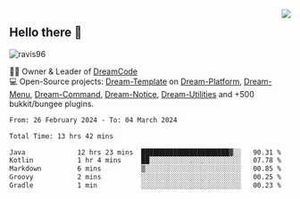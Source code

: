 <img align='right' src="https://github-readme-stats.vercel.app/api?username=Ravis96&show_icons=true">

## Hello there 👋
<p align="left"> <img src="https://komarev.com/ghpvc/?username=ravis96&label=Profile%20views&color=0e75b6&style=flat" alt="ravis96" /> </p>

👨‍💻 Owner & Leader of [DreamCode](https://github.com/DreamPoland) <br>
💻 Open-Source projects: [Dream-Template](https://github.com/DreamPoland/dream-template) on [Dream-Platform](https://github.com/DreamPoland/dream-platform), [Dream-Menu](https://github.com/DreamPoland/dream-menu), [Dream-Command](https://github.com/DreamPoland/dream-command), [Dream-Notice](https://github.com/DreamPoland/dream-notice), [Dream-Utilities](https://github.com/DreamPoland/dream-utilities) and +500 bukkit/bungee plugins.

<!--START_SECTION:waka-->

```txt
From: 26 February 2024 - To: 04 March 2024

Total Time: 13 hrs 42 mins

Java             12 hrs 23 mins  ██████████████████████▓░░   90.31 %
Kotlin           1 hr 4 mins     ██░░░░░░░░░░░░░░░░░░░░░░░   07.78 %
Markdown         6 mins          ▒░░░░░░░░░░░░░░░░░░░░░░░░   00.85 %
Groovy           2 mins          ░░░░░░░░░░░░░░░░░░░░░░░░░   00.25 %
Gradle           1 min           ░░░░░░░░░░░░░░░░░░░░░░░░░   00.23 %
```

<!--END_SECTION:waka-->
